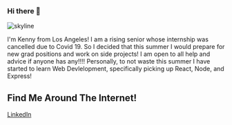 ### Hi there 👋
![skyline](https://user-images.githubusercontent.com/55815393/87514594-56c90a80-c62f-11ea-8881-1da19f1ff78b.jpeg)

I'm Kenny from Los Angeles! I am a rising senior whose internship was cancelled due to Covid 19. So I decided that this summer I would prepare for new grad positions and work on side projects!  I am open to all help and advice if anyone has any!!!!  Personally, to not waste this summer I have started to learn Web Devlelopment, specifically picking up React, Node, and Express! 

## Find Me Around The Internet!
[LinkedIn](https://www.linkedin.com/in/kenny-lee-ba762b194/)


<!--
**kennyklee123/kennyklee123** is a ✨ _special_ ✨ repository because its `README.md` (this file) appears on your GitHub profile.

Here are some ideas to get you started:

- 🔭 I’m currently working on ...
- 🌱 I’m currently learning ...
- 👯 I’m looking to collaborate on ...
- 🤔 I’m looking for help with ...
- 💬 Ask me about ...
- 📫 How to reach me: ...
- 😄 Pronouns: ...
- ⚡ Fun fact: ...
https://www.linkedin.com/in/kenny-lee-ba762b194/
-->

